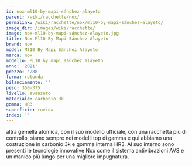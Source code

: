```yaml
---
id: nox-ml10-by-mapi-sánchez-alayeto
parent: /wiki/racchette/nox/
permalink: /wiki/racchette/nox/ml10-by-mapi-sánchez-alayeto/
image_dir: /images/wiki/racchette/
image: nox-ml10-by-mapi-sánchez-alayeto.jpg
title: Nox Ml10 By Mapi Sánchez Alayeto
brand: nox
model: Ml10 By Mapi Sánchez Alayeto
marca: nox
modello: ML10 by mapi sánchez alayeto
anno: '2021'
prezzo: '288'
forma: rotonda
bilanciamento: ''
peso: 350-375
livello: avanzato
materiale: carbonio 3k
gomma: HR3
superficie: ruvida
index: ''
---
```

altra gemella atomica, con il suo modello ufficiale, con una racchetta piu di controllo, siamo sempre nei modelli top di gamma e qui abbiamo una costruzione in carbonio 3k e gomma interna HR3. Al suo interno sono presenti le tecnologie innovative Nox come il sistema antivibrazioni AVS e un manico più lungo per una migliore impugnatura.